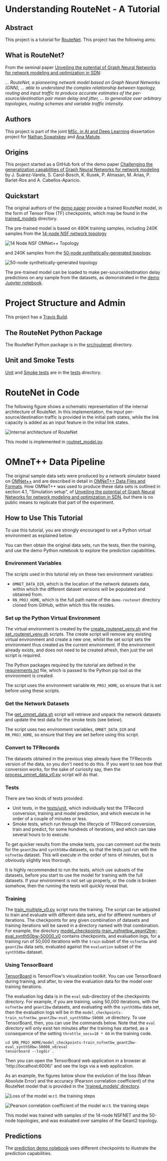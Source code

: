 # Understanding RouteNet - A Tutorial

## Abstract

This project is a tutorial for [RouteNet](https://arxiv.org/abs/1901.08113). 
This project has the following aims:

## What is RouteNet?

From the seminal paper 
[Unveiling the potential of Graph Neural Networks for network modeling and optimization in SDN](https://arxiv.org/abs/1901.08113):

*... RouteNet, a pioneering network model based on Graph Neural Networks (GNN), ... able to 
understand the complex relationship between topology, routing and input traffic to produce accurate 
estimates of the per-source/destination pair mean delay and jitter, ... to generalize over 
arbitrary topologies, routing schemes and variable traffic intensity.*

## Authors

This project is part of the joint 
[MSc. in AI and Deep Learning](https://master-artificialintelligence.com) 
dissertation project for [Nathan Sowatskey](https://www.linkedin.com/in/nathansowatskey/) 
and [Ana Matute](https://www.linkedin.com/in/ana-matute-06330118a/).

## Origins

This project started as a GitHub fork of the demo paper 
[Challenging the generalization capabilities of Graph Neural Networks for network modeling](https://github.com/knowledgedefinednetworking/demo-routenet) 
by J. Suárez-Varela, S. Carol-Bosch, K. Rusek, P. Almasan, M. Arias, P. Barlet-Ros and 
A. Cabellos-Aparicio.

## Quickstart

The original authors of the 
[demo paper](https://github.com/knowledgedefinednetworking/demo-routenet) provide a trained 
RouteNet model, in the form of Tensor Flow (TF) checkpoints, which may be found in the 
[trained_models](trained_models) directory.

The pre-trained model is based on 480K training samples, including 240K samples from the 
[14-node NSF network topology](http://knowledgedefinednetworking.org/data/datasets_v0/nsfnet.tar.gz) 

![14 Node NSF OMNet++ Topology](demo_notebooks/assets/nsfnet_topology.png)

and 240K samples from the 
[50-node synthetically-generated topology](http://knowledgedefinednetworking.org/data/datasets_v0/synth50.tar.gz).

![50-node synthetically-generated topology](demo_notebooks/assets/synth50_topology.png)

The pre-trained model can be loaded to make per-source/destination delay predictions on any sample 
from the datasets, as demonstrated in the 
[demo Jupyter notebook](./demo_notebooks/prediction_demo.ipynb).

# Project Structure and Admin

This project has a [Travis Build](https://travis-ci.com/Data-Science-Projects/demo-routenet).

## The RouteNet Python Package

The RouteNet Python package is in the [src/routenet](src/routenet) directory.

## Unit and Smoke Tests

[Unit](tests/unit) and [Smoke tests](tests/smoke_tests) are in the [tests](tests) directory. 

# RouteNet in Code

The following figure shows a schematic representation of the internal architecture of RouteNet. In 
this implementation, the input per-source/destination traffic is provided in the initial path 
states, while the link capacity is added as an input feature in the initial link states.

![Internal architecture of RouteNet](demo_notebooks/assets/routenet_architecture.png)

This model is implemented in [routnet_model.py](src/routenet/model/routenet_model_v0.py).

# OMneT++ Data Pipeline

The original sample data sets were produced by a network simulator based on [OMNet++](https://omnetpp.org) 
and are described in detail in [OMNeT++ Data Files and Formats](OMNet_Data_Files_and_Formats.md). 
How OMNeT++ was used to produce these data sets is outlined in section 4.1, "Simulation setup", of 
[Unveiling the potential of Graph Neural Networks for network modeling and optimization in SDN](https://arxiv.org/abs/1901.08113), 
but there is no public means to replicate that part of the experiment.

## How to Use This Tutorial

To use this tutorial, you are strongly encouraged to set a Python virtual environment as explained below. 

You can then obtain the original data sets, run the tests, then the training, and use the demo Python 
notebook to explore the prediction capabilities.

### Environment Variables

The scripts used in this tutorial rely on these two environment variables:

 - `OMNET_DATA_DIR`, which is the location of the network datasets data, within which the different 
 dataset versions will be populated and obtained from.
 - `RN_PROJ_HOME`, which is the full path name of the `demo-routenet` directory cloned from GitHub,
 within which this file resides.

### Set up the Python Virtual Environment

The virtual environment is created by the [create_routenet_venv.sh](bin/create_routenet_venv.sh) and 
the [set_routenet_venv.sh](bin/set_routenet_venv.sh) scripts. The create script will remove any 
existing virtual environment and create a new one, whilst the set script sets the environment thus 
created as the current environment. If the environment already exists, and does not need to be created 
afresh, then just the set script is required.

The Python packages required by the tutorial are defined in the [requirements.txt](requirements.txt) 
file, which is passed to the Python pip tool as the environment is created. 

The script uses the environment variable `RN_PROJ_HOME`, so ensure that is set before using these 
scripts.

### Get the Network Datasets

The [get_omnet_data.sh](bin/get_omnet_data.sh) script will retrieve and unpack the network datasets 
and update the test data for the smoke tests (see below). 

The script uses two environment variables, `OMNET_DATA_DIR` and `RN_PROJ_HOME`, so ensure that they
are set before using this script.

### Convert to TFRecords

The datasets obtained in the previous step already have the TFRecords version of the data, so you 
don't need to do this. If you want to see how that conversion works, for the sake of curiosity say, 
then the [process_omnet_data_v0.py](bin/process_omnet_data_v0.py) script will do that.

### Tests

There are two kinds of tests provided:

 - Unit tests, in the [tests/unit](tests/unit), which individually test the TFRecord conversion,
 training and model prediction, and which execute in he order of a couple of minutes or less.
 - Smoke tests, which run through the lifecycle of TFRecord conversion, train and predict, for some
 hundreds of iterations, and which can take several hours to to execute. 
 
To get quicker results from the smoke tests, you can comment out the tests for the `geant2bw` and
`synth50bw` datasets, so that the tests just run with the `nsfnetbw` dataset. This will execute in the 
order of tens of minutes, but is obviously slightly less thorough.  

It is highly recommended to run the tests, which use subsets of the datasets, before you start to 
use the model for training with the full datasets. If your environment is not set up properly, or the
code is broken somehow, then the running the tests will quickly reveal that.

### Training

The [train_multiple_v0.py](bin/train_multiple_v0.py) script runs the training. The script can be 
adjusted to train and evaluate with different data sets, and for different numbers of iterations. 
The checkpoints for any given combination of datasets and training iterations will be saved in a 
directory named with that combination. For example, the directory 
[model_checkpoints-train_nsfnetbw_geant2bw-eval_synth50bw-50000_v0](model_checkpoints-train_nsfnetbw_geant2bw-eval_synth50bw-50000_v0) contains 
checkpoints, and evaluation logs, for a training run of 50,000 iterations with the `train` subset of the
`nsfnetbw` and `geant2bw` data sets, evaluated against the `evaluation` subset of the `synth50bw` 
dataset.

### Using TensorBoard

[TensorBoard](https://www.tensorflow.org/tensorboard) is TensorFlow's visualization toolkit. You can
use TensorBoard during training, and after, to view the evaluation data for the model over training
iterations. 

The evaluation log data is in the `eval` sub-directory of the checkpoints directory. For example, 
if you are training, using 50,000 iterations, with the `nsfnetbw` and `geant2bw` datasets, and 
evaluating with the `synth50bw` data set, then the evaluation logs will be in the 
`model_checkpoints-train_nsfnetbw_geant2bw-eval_synth50bw-50000_v0` directory. To use TensorBoard, 
then, you can use the commands below. Note that the `eval` directory will only exist ten minutes after 
the training has started, as a consequence of the setting `throttle_secs=10 * 60` in the training code.

```
cd $RN_PROJ_HOME/model_checkpoints-train_nsfnetbw_geant2bw-eval_synth50bw-50000_v0/eval
tensorboard --logdir .
```

Then you can open the TensorBoard web application in a browser at 'http://localhost:6006/' 
and see the logs via a web application.

As an example, the figures below show the evolution of the loss (Mean Absolute Error) and the accuracy (Pearson correlation coefficient) of the RouteNet model 
that is provided in the ['trained_models' directory](trained_models).

![Loss of the model w.r.t. the training steps](demo_notebooks/assets/loss_routenet.jpg)

![Pearson correlation coefficient of the model w.r.t. the training steps](demo_notebooks/assets/accuracy_routenet.jpg)

This model was trained with samples of the 14-node NSFNET and the 50-node topologies, 
and was evaluated over samples of the Geant2 topology.

## Predictions

The [prediction demo notebook](demo_notebooks/prediction_demo.ipynb) uses different checkpoints
to illustrate the prediction capabilities.
